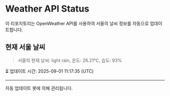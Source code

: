 
# Weather API Status

이 리포지토리는 OpenWeather API를 사용하여 서울의 날씨 정보를 자동으로 업데이트합니다.

## 현재 서울 날씨
> 서울의 현재 날씨: light rain, 온도: 26.21°C, 습도: 93%

⏳ 업데이트 시간: 2025-09-01 11:17:35 (UTC)

---
자동 업데이트 봇에 의해 관리됩니다.
